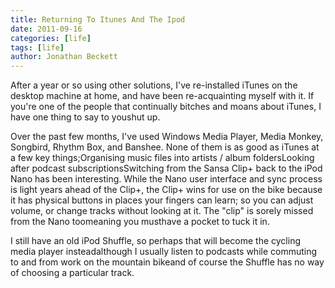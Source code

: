 ```yaml
---
title: Returning To Itunes And The Ipod
date: 2011-09-16
categories: [life]
tags: [life]
author: Jonathan Beckett
---
```


After a year or so using other solutions, I've re-installed iTunes on the desktop machine at home, and have been re-acquainting myself with it. If you're one of the people that continually bitches and moans about iTunes, I have one thing to say to youshut up.

Over the past few months, I've used Windows Media Player, Media Monkey, Songbird, Rhythm Box, and Banshee. None of them is as good as iTunes at a few key things;Organising music files into artists / album foldersLooking after podcast subscriptionsSwitching from the Sansa Clip+ back to the iPod Nano has been interesting. While the Nano user interface and sync process is light years ahead of the Clip+, the Clip+ wins for use on the bike because it has physical buttons in places your fingers can learn; so you can adjust volume, or change tracks without looking at it. The "clip" is sorely missed from the Nano toomeaning you musthave a pocket to tuck it in.

I still have an old iPod Shuffle, so perhaps that will become the cycling media player insteadalthough I usually listen to podcasts while commuting to and from work on the mountain bikeand of course the Shuffle has no way of choosing a particular track.